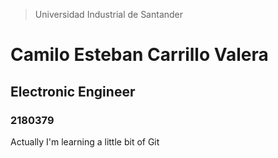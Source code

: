 > Universidad Industrial de Santander
# Camilo Esteban Carrillo Valera
## Electronic Engineer
### 2180379

Actually I'm learning a little bit of Git
